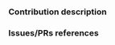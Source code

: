 <!--
The RIOT community cares a lot about code quality.
Therefore, before describing what your contribution is about, we would like
you to make sure that your modifications are compliant with the RIOT
coding conventions, see https://github.com/RIOT-OS/RIOT/wiki/Coding-conventions.
-->

### Contribution description

<!--
Put here the description of your contribution:
- describe which part(s) of RIOT is (are) involved
- if it's a bug fix, describe the bug that it solves and how it is solved
- you can also give more information to reviewers about how to test your changes
-->


### Issues/PRs references

<!--
Examples: Fixes #1234. See also #5678. Depends on PR #9876.

Please use keywords (e.g., fixes, resolve) with the links to the issues you
resolved, this way they will be automatically closed when your pull request
is merged.

See https://help.github.com/articles/closing-issues-using-keywords/.
-->